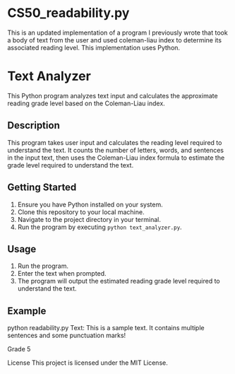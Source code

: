 # CS50_readability.py

This is an updated implementation of a program I previously wrote that took a body of text from the user and used coleman-liau index to determine its associated reading level. This implementation uses Python.

# Text Analyzer

This Python program analyzes text input and calculates the approximate reading grade level based on the Coleman-Liau index.

## Description

This program takes user input and calculates the reading level required to understand the text. It counts the number of letters, words, and sentences in the input text, then uses the Coleman-Liau index formula to estimate the grade level required to understand the text.

## Getting Started

1. Ensure you have Python installed on your system.
2. Clone this repository to your local machine.
3. Navigate to the project directory in your terminal.
4. Run the program by executing `python text_analyzer.py`.

## Usage

1. Run the program.
2. Enter the text when prompted.
3. The program will output the estimated reading grade level required to understand the text.

## Example

python readability.py
Text: This is a sample text. It contains multiple sentences and some punctuation marks!

Grade 5


License
This project is licensed under the MIT License.
